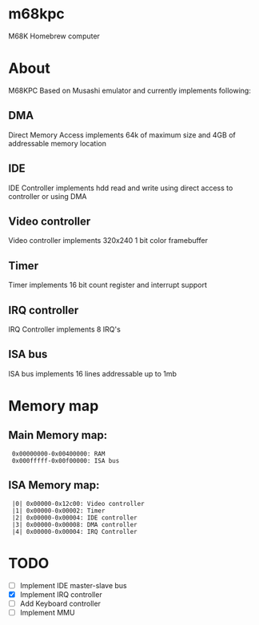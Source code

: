 # m68kpc
 M68K Homebrew computer
# About
  M68KPC Based on Musashi emulator and currently implements following:
 ## DMA
  Direct Memory Access implements 64k of maximum size and 4GB of addressable memory location
 ## IDE
  IDE Controller implements hdd read and write using direct access to controller or using DMA
 ## Video controller
  Video controller implements 320x240 1 bit color framebuffer
 ## Timer
  Timer implements 16 bit count register and interrupt support
 ## IRQ controller
  IRQ Controller implements 8 IRQ's
 ## ISA bus
  ISA bus implements 16 lines addressable up to 1mb

# Memory map
 ## Main Memory map:
 ```
  0x00000000-0x00400000: RAM
  0x000fffff-0x00f00000: ISA bus
 ```
 ## ISA Memory map:
 ```
  |0| 0x00000-0x12c00: Video controller
  |1| 0x00000-0x00002: Timer
  |2| 0x00000-0x00004: IDE controller
  |3| 0x00000-0x00008: DMA controller
  |4| 0x00000-0x00004: IRQ Controller
 ```

 # TODO
  - [ ] Implement IDE master-slave bus
  - [x] Implement IRQ controller
  - [ ] Add Keyboard controller
  - [ ] Implement MMU
